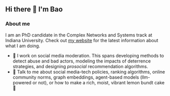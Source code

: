 ## Hi there 👋 I'm Bao

### About me
I am an PhD candidate in the Complex Networks and Systems track at Indiana University. Check out [my website](https://btrantruong.github.io/) for the latest information about what I am doing.

- 🔭 I work on social media moderation. This spans developing methods to detect abuse and bad actors, modeling the impacts of deterrence strategies, and designing *prosocial* recommendation algorithms.
- 💬 Talk to me about social media-tech policies, ranking algorithms, online community norms, graph embeddings, agent-based models (llm-powered or not), or how to make a rich, moist, vibrant lemon bundt cake 🍋            
